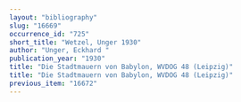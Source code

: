 ```yaml
---
layout: "bibliography"
slug: "16669"
occurrence_id: "725"
short_title: "Wetzel, Unger 1930"
author: "Unger, Eckhard "
publication_year: "1930"
title: "Die Stadtmauern von Babylon, WVDOG 48 (Leipzig)"
title: "Die Stadtmauern von Babylon, WVDOG 48 (Leipzig)"
previous_item: "16672"
---
```

